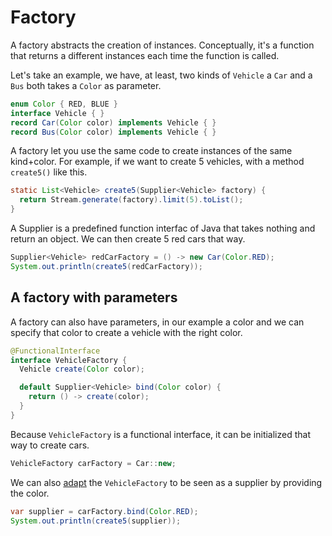 # Factory

A factory abstracts the creation of instances. Conceptually, it's a function that returns a different instances
each time the function is called.

Let's take an example, we have, at least, two kinds of `Vehicle` a `Car` and a `Bus` both takes a `Color` as parameter.

```java
enum Color { RED, BLUE }
interface Vehicle { }
record Car(Color color) implements Vehicle { }
record Bus(Color color) implements Vehicle { }
```

A factory let you use the same code to create instances of the same kind+color.
For example, if we want to create 5 vehicles, with a method `create5()` like this.

```java
static List<Vehicle> create5(Supplier<Vehicle> factory) {
  return Stream.generate(factory).limit(5).toList();
}
```

A Supplier is a predefined function interfac of Java that takes nothing and return an object.
We can then create 5 red cars that way. 

```java
Supplier<Vehicle> redCarFactory = () -> new Car(Color.RED);
System.out.println(create5(redCarFactory));
```

## A factory with parameters

A factory can also have parameters, in our example a color and we can specify that color
to create a vehicle with the right color.

```java
@FunctionalInterface
interface VehicleFactory {
  Vehicle create(Color color);

  default Supplier<Vehicle> bind(Color color) {
    return () -> create(color);
  }
}
```

Because `VehicleFactory` is a functional interface, it can be initialized that way to create cars.
```java
VehicleFactory carFactory = Car::new;
```

We can also [adapt](../adapter) the `VehicleFactory` to be seen as a supplier by providing the color.

```java
var supplier = carFactory.bind(Color.RED);
System.out.println(create5(supplier));
```

